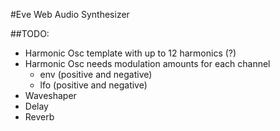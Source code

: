 #Eve Web Audio Synthesizer

##TODO:
* Harmonic Osc template with up to 12 harmonics (?)
* Harmonic Osc needs modulation amounts for each channel
  * env (positive and negative)
  * lfo (positive and negative)
* Waveshaper
* Delay
* Reverb
